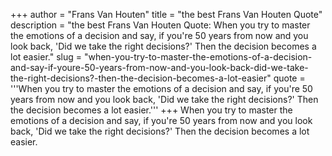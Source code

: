 +++
author = "Frans Van Houten"
title = "the best Frans Van Houten Quote"
description = "the best Frans Van Houten Quote: When you try to master the emotions of a decision and say, if you're 50 years from now and you look back, 'Did we take the right decisions?' Then the decision becomes a lot easier."
slug = "when-you-try-to-master-the-emotions-of-a-decision-and-say-if-youre-50-years-from-now-and-you-look-back-did-we-take-the-right-decisions?-then-the-decision-becomes-a-lot-easier"
quote = '''When you try to master the emotions of a decision and say, if you're 50 years from now and you look back, 'Did we take the right decisions?' Then the decision becomes a lot easier.'''
+++
When you try to master the emotions of a decision and say, if you're 50 years from now and you look back, 'Did we take the right decisions?' Then the decision becomes a lot easier.
